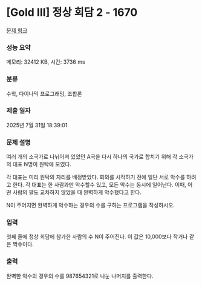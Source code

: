 # [Gold III] 정상 회담 2 - 1670 

[문제 링크](https://www.acmicpc.net/problem/1670) 

### 성능 요약

메모리: 32412 KB, 시간: 3736 ms

### 분류

수학, 다이나믹 프로그래밍, 조합론

### 제출 일자

2025년 7월 31일 18:39:01

### 문제 설명

<p>여러 개의 소국가로 나뉘어져 있었던 A국을 다시 하나의 국가로 합치기 위해 각 소국가의 대표 N명이 원탁에 모였다.</p>

<p>각 대표는 미리 원탁의 자리를 배정받았다. 회의를 시작하기 전에 일단 서로 악수를 하려고 한다. 각 대표는 한 사람과만 악수할수 있고, 모든 악수는 동시에 일어난다. 이때, 어떤 사람의 팔도 교차하지 않았을 때 완벽하게 악수했다고 한다.</p>

<p>N이 주어지면 완벽하게 악수하는 경우의 수를 구하는 프로그램을 작성하시오.</p>

### 입력 

 <p>첫째 줄에 정상 회담에 참가한 사람의 수 N이 주어진다. 이 값은 10,000보다 작거나 같은 짝수이다.</p>

### 출력 

 <p>완벽한 악수의 경우의 수를 987654321로 나눈 나머지를 출력한다.</p>

